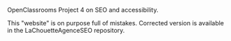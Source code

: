 OpenClassrooms Project 4 on SEO and accessibility.

This "website" is on purpose full of mistakes. Corrected version is available in the LaChouetteAgenceSEO repository.
